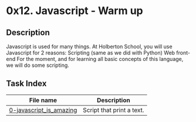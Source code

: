 # 0x12. Javascript - Warm up

## Description

Javascript is used for many things. At Holberton School, you will use Javascript for 2 reasons:
    Scripting (same as we did with Python)
    Web front-end
For the moment, and for learning all basic concepts of this language, we will do some scripting. 

## Task Index
|File name              |Description                         |
|-----------------------|------------------------------------|
|[0-javascript_is_amazing](0-javascript_is_amazing.js)|Script that print a text.|
